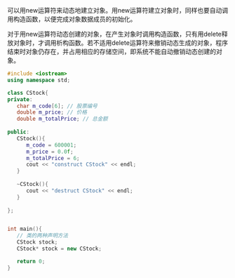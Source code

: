
可以用new运算符来动态地建立对象。用new运算符建立对象时，同样也要自动调用构造函数，以便完成对象数据成员的初始化。

对于用new运算符动态创建的对象，在产生对象时调用构造函数，只有用delete释放对象时，才调用析构函数。若不适用delete运算符来撤销动态生成的对象，程序结束时对象仍存在，并占用相应的存储空间，即系统不能自动撤销动态创建的对象。

```c++
#include <iostream>
using namespace std;

class CStock{
private:
   char m_code[6]; // 股票编号
   double m_price; // 价格
   double m_totalPrice; // 总金额
   
public:
   CStock(){
      m_code = 600001;
      m_price = 0.0f;
      m_totalPrice = 6;
      cout << "construct CStock" << endl;
   }
   
   ~CStock(){
      cout << "destruct CStock" << endl;
   }
   
};


int main(){
   // 类的两种声明方法
   CStock stock;
   CStock* stock = new CStock;

   return 0;
}
```
